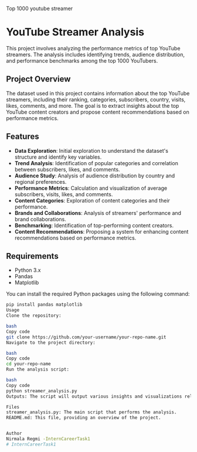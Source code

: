 Top 1000 youtube streamer
# YouTube Streamer Analysis

This project involves analyzing the performance metrics of top YouTube streamers. The analysis includes identifying trends, audience distribution, and performance benchmarks among the top 1000 YouTubers.

## Project Overview

The dataset used in this project contains information about the top YouTube streamers, including their ranking, categories, subscribers, country, visits, likes, comments, and more. The goal is to extract insights about the top YouTube content creators and propose content recommendations based on performance metrics.

## Features

- **Data Exploration**: Initial exploration to understand the dataset's structure and identify key variables.
- **Trend Analysis**: Identification of popular categories and correlation between subscribers, likes, and comments.
- **Audience Study**: Analysis of audience distribution by country and regional preferences.
- **Performance Metrics**: Calculation and visualization of average subscribers, visits, likes, and comments.
- **Content Categories**: Exploration of content categories and their performance.
- **Brands and Collaborations**: Analysis of streamers' performance and brand collaborations.
- **Benchmarking**: Identification of top-performing content creators.
- **Content Recommendations**: Proposing a system for enhancing content recommendations based on performance metrics.

## Requirements

- Python 3.x
- Pandas
- Matplotlib

You can install the required Python packages using the following command:

```bash
pip install pandas matplotlib
Usage
Clone the repository:

bash
Copy code
git clone https://github.com/your-username/your-repo-name.git
Navigate to the project directory:

bash
Copy code
cd your-repo-name
Run the analysis script:

bash
Copy code
python streamer_analysis.py
Outputs: The script will output various insights and visualizations related to YouTube streamers, including recommended content categories.

Files
streamer_analysis.py: The main script that performs the analysis.
README.md: This file, providing an overview of the project.


Author
Nirmala Regmi -InternCareerTask1
# InternCareerTask1
